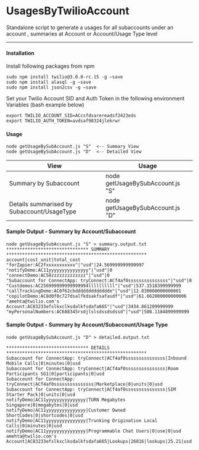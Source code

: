 # UsagesByTwilioAccount
Standalone script to generate a usages for all subaccounts under an account , summaries at Account or Account/Usage Type level


----------


 

#### <i class="icon-cog"></i> Installation

Install following packages from npm

```
sudo npm install twilio@3.0.0-rc.15 -g —save 
sudo npm install alasql -g —save 
sudo npm install json2csv -g —save

```

Set your Twilio Account SID and Auth Token in the following environment Variables (bash example below)

```
export TWILIO_ACCOUNT_SID=ACcsfdsarereadsf2423eds
export TWILIO_AUTH_TOKEN=avdsaf98324jlekrwr
```


#### <i class="icon-refresh"></i> Usage 

```
node getUsageBySubAccount.js "S"  <-- Summary View
node getUsageBySubAccount.js "D"  <-- Detailed View

```

View                                          | Usage
--------------------------------------------  | -----------------------------------
Summary by Subaccount                         | node getUsageBySubAccount.js "S"
Details summarised by Subaccount/UsageType    | node getUsageBySubAccount.js "D"


#### <i class="icon-file"></i> Sample Output - Summary by Account/Subaccount

```
node getUsageBySubAccount.js "S" > summary.output.txt
******************************* SUMMARY *****************************************************
account|cost_unit|total_cost
"forZapier:AC2fxxxxxxxxxxx"|"usd"|24.569999999999997
"notifyDemo:AC11yyyyyyyyyyyyyyy"|"usd"|0
"connectDemo:AC58zzzzzzzzzzzzz"|"usd"|0
"Subaccount for ConnectApp: tryConnect:ACf4af0sssssssssssssss"|"usd"|0
"Custdemos:AC256999999999999994llllllllll"|"usd"|537.1518399999999
"callTrackingDemo:AC0f62cbddddddddddddde"|"usd"|12.030000000000001
"copilotDemo:AC8d0f0c727dsalfkdsakfsafasdf"|"usd"|61.662000000000006
"amehta@twilio.com's Account:AC83233efslkxclksdalkfsdafa665"|"usd"|3434.861209999999
"myPersonalNumbers:AC688345rsdjlslsdssdsdssd"|"usd"|508.1184899999999
```

#### <i class="icon-file"></i> Sample Output - Summary by Account/Subaccount/Usage Type

```
node getUsageBySubAccount.js "D" > detailed.output.txt

******************************* DETAILS *****************************************************
Subaccount for ConnectApp: tryConnect|ACf4af0sssssssssssssss|Inbound Mobile Calls|0|minutes|0|usd
Subaccount for ConnectApp: tryConnect|ACf4af0sssssssssssssss|Room Participants SG1|0|participants|0|usd
Subaccount for ConnectApp: tryConnect|ACf4af0sssssssssssssss|Marketplace|0|units|0|usd
Subaccount for ConnectApp: tryConnect|ACf4af0sssssssssssssss|SIM Starter Pack|0|units|0|usd
notifyDemo|AC11yyyyyyyyyyyyyyy|TURN Megabytes Singapore|0|megabytes|0|usd
notifyDemo|AC11yyyyyyyyyyyyyyy|Customer Owned ShortCodes|0|shortcodes|0|usd
notifyDemo|AC11yyyyyyyyyyyyyyy|Trunking Origination Local Calls|0|minutes|0|usd
notifyDemo|AC11yyyyyyyyyyyyyyy|Programmable Chat Users|0|use|0|usd
amehta@twilio.com's Account|AC83233efslkxclksdalkfsdafa665|Lookups|26816|lookups|25.21|usd
```

